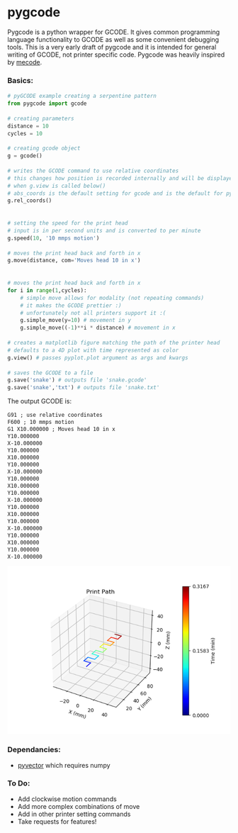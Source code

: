 # pygcode

Pygcode is a python wrapper for GCODE. It gives common programming language functionality to GCODE as well as some convenient debugging tools. 
This is a very early draft of pygcode and it is intended for general writing of GCODE, not printer specific code. 
Pygcode was heavily inspired by [mecode](https://github.com/jminardi/mecode).


### Basics:

<python code example>

```python
# pyGCODE example creating a serpentine pattern
from pygcode import gcode

# creating parameters
distance = 10
cycles = 10

# creating gcode object
g = gcode()

# writes the GCODE command to use relative coordinates
# this changes how position is recorded internally and will be displayed differently
# when g.view is called below()
# abs_coords is the default setting for gcode and is the default for pygcode as well
g.rel_coords()


# setting the speed for the print head
# input is in per second units and is converted to per minute
g.speed(10, '10 mmps motion') 

# moves the print head back and forth in x
g.move(distance, com='Moves head 10 in x')


# moves the print head back and forth in x
for i in range(1,cycles):
    # simple move allows for modality (not repeating commands)
    # it makes the GCODE prettier :)
    # unfortunately not all printers support it :(
    g.simple_move(y=10) # movement in y
    g.simple_move((-1)**i * distance) # movement in x

# creates a matplotlib figure matching the path of the printer head
# defaults to a 4D plot with time represented as color
g.view() # passes pyplot.plot argument as args and kwargs

# saves the GCODE to a file
g.save('snake') # outputs file 'snake.gcode'
g.save('snake','txt') # outputs file 'snake.txt'
```

The output GCODE is:
```GCODE
G91 ; use relative coordinates 
F600 ; 10 mmps motion 
G1 X10.000000 ; Moves head 10 in x 
Y10.000000  
X-10.000000  
Y10.000000  
X10.000000  
Y10.000000  
X-10.000000  
Y10.000000  
X10.000000  
Y10.000000  
X-10.000000  
Y10.000000  
X10.000000  
Y10.000000  
X-10.000000  
Y10.000000  
X10.000000  
Y10.000000  
X-10.000000  
```

<Print head image>

![Printer Path](test_path.png)


### Dependancies:
* [pyvector](https://github.com/rtZamb/pyvector) which requires numpy



### To Do:
* Add clockwise motion commands
* Add more complex combinations of move
* Add in other printer setting commands
* Take requests for features!



















